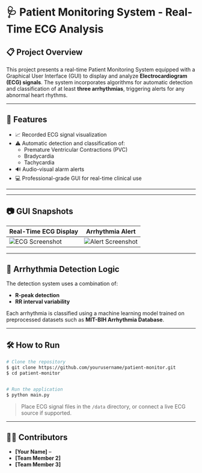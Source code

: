 # 🩺 Patient Monitoring System - Real-Time ECG Analysis


## 📋 Project Overview
This project presents a real-time Patient Monitoring System equipped with a Graphical User Interface (GUI) to display and analyze **Electrocardiogram (ECG) signals**. The system incorporates algorithms for automatic detection and classification of at least **three arrhythmias**, triggering alerts for any abnormal heart rhythms.

---

## 🚀 Features
- 📈 Recorded ECG signal visualization
- ⚠️ Automatic detection and classification of:
  - Premature Ventricular Contractions (PVC)
  - Bradycardia
  - Tachycardia
- 🔊 Audio-visual alarm alerts
- 💻 Professional-grade GUI for real-time clinical use


---


---

## 📷 GUI Snapshots

| Real-Time ECG Display | Arrhythmia Alert |
|------------------------|------------------|
| ![ECG Screenshot]((https://github.com/PavlyAwad/Task1-PatientMonitor/blob/1beb6f981db4d6721cb50c58e029ad725292282f/Snapshhoots/Advanced%20Patient%20Monitor%201.png)) | ![Alert Screenshot](images/arrhythmia_alert.png) |


---

## 🧠 Arrhythmia Detection Logic
The detection system uses a combination of:
- **R-peak detection**
- **RR interval variability**


Each arrhythmia is classified using a machine learning model trained on preprocessed datasets such as **MIT-BIH Arrhythmia Database**.

---

## 🛠️ How to Run
```bash
# Clone the repository
$ git clone https://github.com/yourusername/patient-monitor.git
$ cd patient-monitor


# Run the application
$ python main.py
```

> Place ECG signal files in the `/data` directory, or connect a live ECG source if supported.

---


## 👨‍💼 Contributors
- **[Your Name]** –
- **[Team Member 2]** 
- **[Team Member 3]** 




